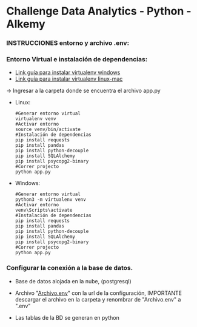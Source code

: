# Challenge Data Analytics - Python - Alkemy
### INSTRUCCIONES entorno y archivo .env:
### Entorno Virtual e instalación de dependencias:
- [Link guía para instalar virtualenv windows](https://help.dreamhost.com/hc/es/articles/115000695551-Instalar-y-usar-virtualenv-con-Python-3)
- [Link guía para instalar virtualenv linux-mac](https://rukbottoland.com/blog/tutorial-de-python-virtualenv/)

-> Ingresar a la carpeta donde se encuentra el archivo app.py
- Linux: 
      
      #Generar entorno virtual     
      virtualenv venv
      #Activar entorno
      source venv/bin/activate 
      #Instalación de dependencias
      pip install requests
      pip install pandas 
      pip install python-decouple 
      pip install SQLAlchemy
      pip install psycopg2-binary
      #Correr projecto
      python app.py
      
      
- Windows:


      #Generar entorno virtual   
      python3 -m virtualenv venv
      #Activar entorno
      venv\Scripts\activate
      #Instalación de dependencias
      pip install requests
      pip install pandas 
      pip install python-decouple 
      pip install SQLAlchemy
      pip install psycopg2-binary
      #Correr projecto
      python app.py
      
### Configurar la conexión a la base de datos.
- Base de datos alojada en la nube, (postgresql)

- Archivo "[Archivo.env](https://drive.google.com/file/d/17G8r-z5-rqG7qFj8n5C8hWnihdtqQwGb/view?usp=sharing)" con la url de la configuración, IMPORTANTE descargar el archivo en la carpeta y renombrar de "Archivo.env" a ".env"

- Las tablas de la BD se generan en python

